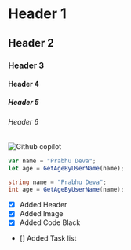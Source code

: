 # Header 1
## Header 2
### Header 3
#### Header 4
##### Header 5
###### Header 6

![Github copilot](https://octodex.github.com/images/yaktocat.png)

``` javascript
var name = "Prabhu Deva";
let age = GetAgeByUserName(name);
```

``` csharp
string name = "Prabhu Deva";
int age = GetAgeByUserName(name);
```

- [X] Added Header
- [X] Added Image
- [X] Added Code Black
- [] Added Task list
  
